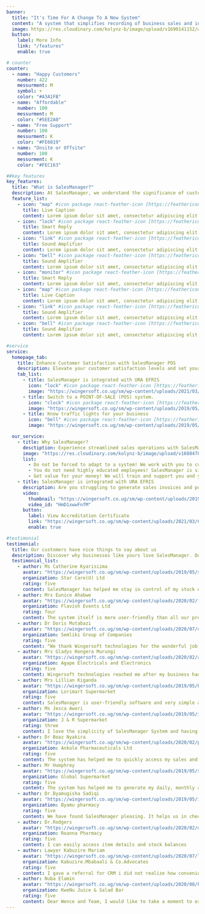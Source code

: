 ```yaml
---
banner:
  title: "It's Time For A Change To A New System"
  content: "A system that simplifies recording of business sales and inventory operations, saves you valuable time, and is backed by reliable support."
  image: https://res.cloudinary.com/kolynz-b/image/upload/v1690141152/wingerstore/wingersoft/Slide_1_Image-removebg-preview_nut5tv_xoloyi.png
  button:
    label: More Info
    link: "/features"
    enable: true

# counter
counter:
  - name: "Happy Customers"
    number: 422
    messurment: M
    symbol: +
    color: "#A3A1FB"
  - name: "Affordable"
    number: 100
    messurment: M
    color: "#5EE2A0"
  - name: "Free Support"
    number: 100
    messurment: K
    color: "#FE6019"
  - name: "Onsite or Offsite"
    number: 100
    messurment: K
    color: "#FEC163"

##key features
key_features:
  title: "What is SalesManager?"
  description: At SalesManager, we understand the significance of customer satisfaction in driving business success. That's why our feature-packed SalesManager POS system is designed to empower you in creating unforgettable customer experiences.
  feature_list:
    - icon: "map" #icon package react-feather-icon [https://feathericons.com/]
      title: Live Caption
      content: Lorem ipsum dolor sit amet, consectetur adipiscing elit.
    - icon: "lock" #icon package react-feather-icon [https://feathericons.com/]
      title: Smart Reply
      content: Lorem ipsum dolor sit amet, consectetur adipiscing elit.
    - icon: "link" #icon package react-feather-icon [https://feathericons.com/]
      title: Sound Amplifier
      content: Lorem ipsum dolor sit amet, consectetur adipiscing elit.
    - icon: "bell" #icon package react-feather-icon [https://feathericons.com/]
      title: Sound Amplifier
      content: Lorem ipsum dolor sit amet, consectetur adipiscing elit.
    - icon: "monitor" #icon package react-feather-icon [https://feathericons.com/]
      title: Smart Reply
      content: Lorem ipsum dolor sit amet, consectetur adipiscing elit.
    - icon: "map" #icon package react-feather-icon [https://feathericons.com/]
      title: Live Caption
      content: Lorem ipsum dolor sit amet, consectetur adipiscing elit.
    - icon: "link" #icon package react-feather-icon [https://feathericons.com/]
      title: Sound Amplifier
      content: Lorem ipsum dolor sit amet, consectetur adipiscing elit.
    - icon: "bell" #icon package react-feather-icon [https://feathericons.com/]
      title: Sound Amplifier
      content: Lorem ipsum dolor sit amet, consectetur adipiscing elit.

#service
service:
  homepage_tab:
    title: Enhance Customer Satisfaction with SalesManager POS
    description: Elevate your customer satisfaction levels and set yourself apart from the competition with SalesManager POS. Unlock the power of our robust features to create exceptional experiences that leave a lasting impression on your customers.
    tab_list:
      - title: SalesManager is integrated with URA EFRIS
        icon: "lock" #icon package react-feather-icon [https://feathericons.com/]
        image: "https://wingersoft.co.ug/sm/wp-content/uploads/2021/03/Flyer-EFRIS-SM_Website.png"
      - title: Switch to a POINT-OF-SALE (POS) system.
        icon: "clock" #icon package react-feather-icon [https://feathericons.com/]
        image: "https://wingersoft.co.ug/sm/wp-content/uploads/2019/05/wbms-system-logo.png"
      - title: Know traffic lights for your business
        icon: "bell" #icon package react-feather-icon [https://feathericons.com/]
        image: "https://wingersoft.co.ug/sm/wp-content/uploads/2019/05/Traffic-Lights.png"

  our_service:
    - title: Why SalesManager?
      desctiption: Experience streamlined sales operations with SalesManager. Customize the system to match your requirements, eliminate complexity, and empower your team. No highly educated employees needed – SalesManager is user-friendly for all. Plus, get ongoing training and support, ensuring you get the most out of your investment. Discover SalesManager today.
      image: "https://res.cloudinary.com/kolynz-b/image/upload/v1688478435/wingerstore/wingersoft/Slide_2_Image-removebg-preview_kkkgge.png"
      list:
        - Do not be forced to adapt to a system! We work with you to customize SalesManager to cater for your needs.
        - You do not need highly educated employees! SalesManager is simple to use and can be used by anyone.
        - Get value for your money! We will train and support you and your employees whenever you need us.
    - title: SalesManager is integrated with URA EFRIS
      description: Are you struggling to generate sales invoices and push them to the Uganda Revenue Authority (URA) Electronic Invoicing System (EFRIS)?Help has arrived! Integrate your business with URA EFRIS in one day using SalesManager system.SalesManager has been tested thoroughly by URA and has been found to be compliant with all the URA EFRIS business requirements.
      video:
        thumbnail: "https://wingersoft.co.ug/sm/wp-content/uploads/2019/05/bigstock-Point-Of-Sale-System-For-Retai-227403136.jpg"
        video_id: "HmD1xwwFnfM"
      button:
        label: View Accreditation Certificate
        link: "https://wingersoft.co.ug/sm/wp-content/uploads/2021/03/CERTIFICATE-WINGERSOFT-TECHNOLOGIES-LTD-1.pdf"
        enable: true

#testimonial
testimonial:
  title: Our customers have nice things to say about us
  description: Discover why businesses like yours love SalesManager. Don't just take our word for it, read testimonials from our satisfied clients who have experienced the benefits firsthand.
  testimonial_list:
    - author: Ms Catherine Kyarisiima
      avatar: "https://wingersoft.co.ug/sm/wp-content/uploads/2019/05/sales-chain.png"
      organization: Star Care(U) Ltd
      rating: five
      content: SalesManager has helped me stay in control of my stock even when i am away, helps me predict my sales, the moving items to concentrate on stocking and the expenses to focus on curbing, i love that it is very easy to teach and i never have problems when i change staff.
    - author: Mrs Eunice Ahabwe
      avatar: "https://wingersoft.co.ug/sm/wp-content/uploads/2020/02/flavish.png"
      organization: Flavish Events Ltd
      rating: four
      content: The system itself is more user-friendly than all our previous POS systems we had tried. But most of it all is the customer care of the SalesManager team, they never get tired of supporting us they are always available to help and support any time we reach out to them, they always make sure we are running fine..
    - author: Dr Doris Mutabazi
      avatar: "https://wingersoft.co.ug/sm/wp-content/uploads/2020/07/cropped-logo-green-150x73.png"
      organization: Semliki Group of Companies
      rating: five
      content: “We thank Wingersoft technologies for the wonderful job in helping us develop a software for our inventory management. The team was professional and kept us on target and focused. They worked closely with us throughout the process. We are now able to monitor our raw materials, machine spare parts and finished stock levels easily. I have no reservation in recommending Wingersoft for development of customized inventory software for warehouses and manufacturers.” Doris Mutabazi Semliki Group of Companies.
    - author: Mrs Gladys Hongera Murungi
      avatar: "https://wingersoft.co.ug/sm/wp-content/uploads/2020/02/agape.jpg"
      organization: Agape Electricals and Electronics
      rating: five
      content: Wingersoft technologies reached me after my business had suffered the consequences of lack of proper accountability. Wingersoft technologies as a team went ahead to train us on how to use this tailored-made system for my business. we no longer have to worry about stock and inventory numbers or how money comes in and leaves our archives. thank you for a dependable service! .
    - author: Mrs Lillian Kiganda
      avatar: "https://wingersoft.co.ug/sm/wp-content/uploads/2019/05/bigstock-Point-Of-Sale-System-For-Retai-227403136.jpg"
      organization: Lorimart Supermarket
      rating: five
      content: SalesManager is user-friendly software and very simple and easy to operate. The more you use it, the more you find it flexible and user friendly. Even better part is the approach of its team members who are always willing to take suggestions from us and improve the software even further.
    - author: Ms Jesca Awori
      avatar: "https://wingersoft.co.ug/sm/wp-content/uploads/2019/05/item-mgt-good.jpg"
      organization: J & R Supermarket
      rating: three
      content: I love the simplicity of SalesManager System and having control of it where I don’t have to be at the business. When I use SalesManager System to access my data, I can do it from the comfort of my home..
    - author: Dr Boaz Nyakira
      avatar: "https://wingersoft.co.ug/sm/wp-content/uploads/2020/02/pharmacy.jpg"
      organization: Ankole Pharmaceuticals Ltd
      rating: five
      content: The system has helped me to quickly access my sales and check the expiry dates of my inventory. It has also helped me to easily access the prices of my items at time of sale rather than checking on price tags..
    - author: Mr Humphrey
      avatar: "https://wingersoft.co.ug/sm/wp-content/uploads/2019/05/sales-chain.png"
      organization: Global Supermarket
      rating: five
      content: The system has helped me to generate my daily, monthly and yearly transaction reports..
    - author: Dr.Byamugisha Sadiqi
      avatar: "https://wingersoft.co.ug/sm/wp-content/uploads/2019/05/images.png"
      organization: Byamu pharmacy
      rating: five
      content: We have found SalesManager pleasing. It helps us in checking drugs that are in stock and prices.
    - author: Dr.Rodgers
      avatar: "https://wingersoft.co.ug/sm/wp-content/uploads/2020/02/download.jpg"
      organization: Roanna Pharmacy
      rating: five
      content: I can easily access item details and stock balances
    - author: Lawyer Kabuzire Mariam
      avatar: "https://wingersoft.co.ug/sm/wp-content/uploads/2020/07/logo-kabuzire.png"
      organization: Kabuzire.Mbabaali & Co.Advocates
      rating: five
      content: I gave a referral for CRM i did not realize how convenient their on cloud service is to my business especially during this COVID 19 lock down. Best still is the support from the team. Thank you Wingersoft! your support team is awesome and timely and for that i will recommend you with confidence.
    - author: Nuba Elamin
      avatar: "https://wingersoft.co.ug/sm/wp-content/uploads/2020/08/kwenu-150x150.png"
      organization: KweNu Juice & Salad Bar
      rating: five
      content: Dear Wence and Team, I would like to take a moment to extend my gratitude to you and your team for walking with us as we transition from an analogue way of collecting and keeping our business records. Your point of sale system has changed the way we do business, we don't have a hip of paper work in the office and extracting data is now so easy! But above all, your patience and flexibility to work with the many changes we wanted is very appreciated. I will always recommend you with confidence!.
---
```

